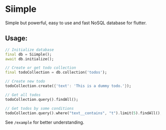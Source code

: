# Siimple
Simple but powerful, easy to use and fast NoSQL database for flutter.


## Usage:

```dart
// Initialize database
final db = Siimple();
await db.initialize();

// Create or get todo collection
final todoCollection = db.collection('todos');

// Create new todo
todoCollection.create({'text': 'This is a dummy todo.'});

// Get all todos
todoCollection.query().findAll();

// Get todos by some conditions
todoCollection.query().where("text__contains", "t").limit(5).findAll();
```

See `/example` for better understanding.